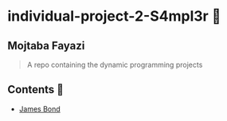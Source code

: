 # individual-project-2-S4mpl3r 🔰
## Mojtaba Fayazi
> A repo containing the dynamic programming projects
## Contents 🔮
- [James Bond](https://github.com/KNTU-Algorithm-Design-Spring-2021/individual-project-2-S4mpl3r/tree/main/breakTheSentence)
